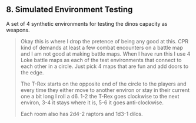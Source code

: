 ## 8. Simulated Environment Testing

A set of 4 synthetic environments for testing the dinos capacity as weapons.

> Okay this is where I drop the pretence of being any good at this. CPR kind of demands at least a few combat encounters on a battle map and I am not good at making battle maps. When I have run this I use 4 Loke battle maps as each of the test environments that connect to each other in a circle. Just pick 4 maps that are fun and add doors to the edge.
> 
> The T-Rex starts on the opposite end of the circle to the players and every time they either move to another environ or stay in their current one a bit long I roll a d6. 1-2 the T-Rex goes clockwise to the next environ, 3-4 it stays where it is, 5-6 it goes anti-clockwise.
> 
> Each room also has 2d4-2 raptors and  1d3-1 dilos.